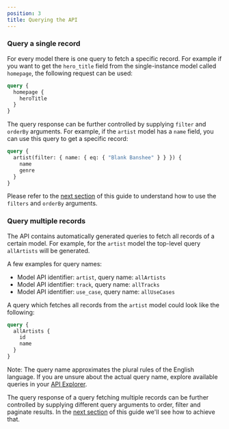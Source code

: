 ```yaml
---
position: 3
title: Querying the API
---
```


### Query a single record

For every model there is one query to fetch a specific record. For example if you want to get the `hero_title` field from the single-instance model called `homepage`, the following request can be used:

```graphql
query {
  homepage {
    heroTitle
  }
}
```

The query response can be further controlled by supplying `filter` and `orderBy` arguments. For example, if the `artist` model has a `name` field, you can use this query to get a specific record:

```graphql
query {
  artist(filter: { name: { eq: { "Blank Banshee" } } }) {
    name
    genre
  }
}
```

Please refer to the [next section](/docs/graphql/filters/) of this guide to understand how to use the `filters` and `orderBy` arguments.

### Query multiple records

The API contains automatically generated queries to fetch all records of a certain model. For example, for the `artist` model the top-level query `allArtists` will be generated.

A few examples for query names:

* Model API identifier: `artist`, query name: `allArtists`
* Model API identifier: `track`, query name: `allTracks` 
* Model API identifier: `use_case`, query name: `allUseCases`

A query which fetches all records from the `artist` model could look like the following:

```graphql
query {
  allArtists {
    id
    name
  }
}
```

Note: The query name approximates the plural rules of the English language. If you are unsure about the actual query name, explore available queries in your [API Explorer](http://site-api.datocms.com/graphiql).

The query response of a query fetching multiple records can be further controlled by supplying different query arguments to order, filter and paginate results. In the [next section](/docs/graphql/filters/) of this guide we'll see how to achieve that.

